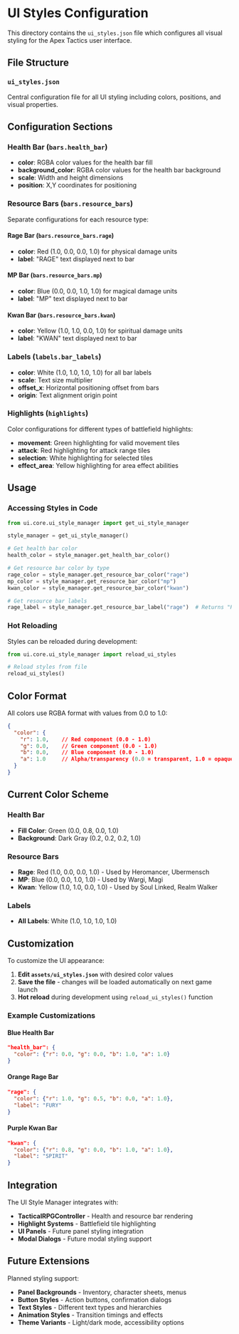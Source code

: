 # UI Styles Configuration

This directory contains the `ui_styles.json` file which configures all visual styling for the Apex Tactics user interface.

## File Structure

### `ui_styles.json`
Central configuration file for all UI styling including colors, positions, and visual properties.

## Configuration Sections

### Health Bar (`bars.health_bar`)
- **color**: RGBA color values for the health bar fill
- **background_color**: RGBA color values for the health bar background
- **scale**: Width and height dimensions
- **position**: X,Y coordinates for positioning

### Resource Bars (`bars.resource_bars`)
Separate configurations for each resource type:

#### Rage Bar (`bars.resource_bars.rage`)
- **color**: Red (1.0, 0.0, 0.0, 1.0) for physical damage units
- **label**: "RAGE" text displayed next to bar

#### MP Bar (`bars.resource_bars.mp`)
- **color**: Blue (0.0, 0.0, 1.0, 1.0) for magical damage units  
- **label**: "MP" text displayed next to bar

#### Kwan Bar (`bars.resource_bars.kwan`)
- **color**: Yellow (1.0, 1.0, 0.0, 1.0) for spiritual damage units
- **label**: "KWAN" text displayed next to bar

### Labels (`labels.bar_labels`)
- **color**: White (1.0, 1.0, 1.0, 1.0) for all bar labels
- **scale**: Text size multiplier
- **offset_x**: Horizontal positioning offset from bars
- **origin**: Text alignment origin point

### Highlights (`highlights`)
Color configurations for different types of battlefield highlights:
- **movement**: Green highlighting for valid movement tiles
- **attack**: Red highlighting for attack range tiles
- **selection**: White highlighting for selected tiles
- **effect_area**: Yellow highlighting for area effect abilities

## Usage

### Accessing Styles in Code
```python
from ui.core.ui_style_manager import get_ui_style_manager

style_manager = get_ui_style_manager()

# Get health bar color
health_color = style_manager.get_health_bar_color()

# Get resource bar color by type
rage_color = style_manager.get_resource_bar_color("rage")
mp_color = style_manager.get_resource_bar_color("mp") 
kwan_color = style_manager.get_resource_bar_color("kwan")

# Get resource bar labels
rage_label = style_manager.get_resource_bar_label("rage")  # Returns "RAGE"
```

### Hot Reloading
Styles can be reloaded during development:
```python
from ui.core.ui_style_manager import reload_ui_styles

# Reload styles from file
reload_ui_styles()
```

## Color Format

All colors use RGBA format with values from 0.0 to 1.0:
```json
{
  "color": {
    "r": 1.0,    // Red component (0.0 - 1.0)
    "g": 0.0,    // Green component (0.0 - 1.0) 
    "b": 0.0,    // Blue component (0.0 - 1.0)
    "a": 1.0     // Alpha/transparency (0.0 = transparent, 1.0 = opaque)
  }
}
```

## Current Color Scheme

### Health Bar
- **Fill Color**: Green (0.0, 0.8, 0.0, 1.0)
- **Background**: Dark Gray (0.2, 0.2, 0.2, 1.0)

### Resource Bars
- **Rage**: Red (1.0, 0.0, 0.0, 1.0) - Used by Heromancer, Ubermensch
- **MP**: Blue (0.0, 0.0, 1.0, 1.0) - Used by Wargi, Magi  
- **Kwan**: Yellow (1.0, 1.0, 0.0, 1.0) - Used by Soul Linked, Realm Walker

### Labels
- **All Labels**: White (1.0, 1.0, 1.0, 1.0)

## Customization

To customize the UI appearance:

1. **Edit `assets/ui_styles.json`** with desired color values
2. **Save the file** - changes will be loaded automatically on next game launch
3. **Hot reload** during development using `reload_ui_styles()` function

### Example Customizations

#### Blue Health Bar
```json
"health_bar": {
  "color": {"r": 0.0, "g": 0.0, "b": 1.0, "a": 1.0}
}
```

#### Orange Rage Bar
```json
"rage": {
  "color": {"r": 1.0, "g": 0.5, "b": 0.0, "a": 1.0},
  "label": "FURY"
}
```

#### Purple Kwan Bar
```json
"kwan": {
  "color": {"r": 0.8, "g": 0.0, "b": 1.0, "a": 1.0},
  "label": "SPIRIT"
}
```

## Integration

The UI Style Manager integrates with:
- **TacticalRPGController** - Health and resource bar rendering
- **Highlight Systems** - Battlefield tile highlighting
- **UI Panels** - Future panel styling integration
- **Modal Dialogs** - Future modal styling support

## Future Extensions

Planned styling support:
- **Panel Backgrounds** - Inventory, character sheets, menus
- **Button Styles** - Action buttons, confirmation dialogs
- **Text Styles** - Different text types and hierarchies
- **Animation Styles** - Transition timings and effects
- **Theme Variants** - Light/dark mode, accessibility options